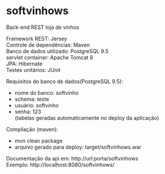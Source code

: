 # softvinhows
Back-end REST loja de vinhos <br>

Framework REST: Jersey <br>
Controle de dependências: Maven <br>
Banco de dados utilizado: PostgreSQL 9.5 <br>
servlet container: Apache Tomcat 8 <br>
JPA: Hibernate <br>
Testes unitários: JUnit<br>

Requisitos do banco de dados(PostgreSQL 9.5): 
  - nome do banco: softvinho
  - schema: teste
  - usuário: softvinho
  - senha: 123<br>
  (tabelas geradas automaticamente no deploy da aplicação)
  
Compilação (maven): 
  - mvn clean package
  - arquivo gerado para deploy: target/softvinhows.war
  
Documentação da api em: http://url:porta/softvinhows<br>
Exemplo: http://localhost:8080/softvinhows/<br>
